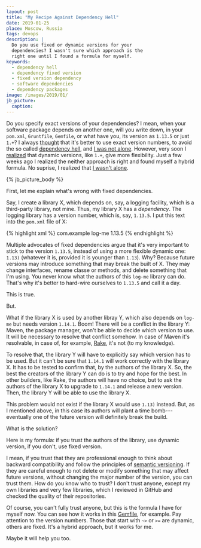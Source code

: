```yaml
---
layout: post
title: "My Recipe Against Dependency Hell"
date: 2019-01-25
place: Moscow, Russia
tags: devops
description: |
  Do you use fixed or dynamic versions for your
  dependencies? I wasn't sure which approach is the
  right one until I found a formula for myself.
keywords:
  - dependency hell
  - dependency fixed version
  - fixed version dependency
  - software dependencies
  - dependency packages
image: /images/2019/01/
jb_picture:
  caption:
---
```


Do you specify exact versions of your dependencies? I mean, when your
software package depends on another one, will you write down, in your `pom.xml`,
`Gruntfile`, `Gemfile`, or what have you, its version as `1.13.5` or just
`1.+`? I always [thought](https://twitter.com/yegor256/status/1059856548112068608)
that it's better to use exact version numbers,
to avoid the so called [dependency hell](https://en.wikipedia.org/wiki/Dependency_hell),
and [I was not alone](https://blog.danlew.net/2015/09/09/dont-use-dynamic-versions-for-your-dependencies/).
However, very soon I [realized](https://twitter.com/yegor256/status/1060538705260265474)
that dynamic versions, like `1.+`, give more flexibility.
Just a few weeks ago I realized the neither approach
is right and found myself a hybrid formula. No suprise, I realized that
[I wasn't alone](https://brock.io/post/repeatable_android_builds/).

<!--more-->

{% jb_picture_body %}

First, let me explain what's wrong with fixed dependencies.

Say, I create a library X, which depends on, say, a logging
facility, which is a third-party library, not mine. Thus, my library X has
a _dependency_. The logging library has a version number, which is, say,
`1.13.5`. I put this text into the `pom.xml` file of X:

{% highlight xml %}
<dependency>
  <groupId>com.example</groupId>
  <artifactId>log-me</artifactId>
  <version>1.13.5</version>
</dependency>
{% endhighlight %}

Multiple advocates of fixed dependencies argue that it's very important
to stick to the version `1.13.5`, instead of using a more flexible dynamic
one: `1.13)` (whatever it is, provided it is younger than `1.13`).
Why? Because future versions may introduce something that
may break the built of X. They may change interfaces, rename classe or methods,
and delete something that I'm using. You never know what the authors of this
`log-me` library can do. That's why it's better to hard-wire ourselves to `1.13.5` and
call it a day.

This is true.

But.

What if the library X is used by another libray Y, which also depends on
`log-me` but needs version `1.14.1`. Boom! There will be a conflict
in the library Y: Maven, the package manager, won't be able to decide
which version to use. It will be necessary to resolve that conflict somehow.
In case of Maven it's resolvable, in case of, for example,
[Rake](https://github.com/ruby/rake), it's not (to my knowledge).

To resolve that, the library Y will have to explicitly say which version
has to be used. But it can't be sure that `1.14.1` will work correctly with the
library X. It has to be tested to confirm that, by the authors of the library
X. So, the best the creators of the library Y can do is to try and hope
for the best. In other builders, like Rake, the authors will have no choice,
but to ask the authors of the library X to upgrade to `1.14.1` and release
a new version. Then, the library Y will be able to use the library X.

This problem would not exist if the library X would use `1.13)` instead.
But, as I mentioned above, in this case its authors will plant a time bomb---eventually
one of the future version will definitely break the build.

What is the solution?

Here is my formula: if you trust the authors of the library, use dynamic version,
if you don't, use fixed version.

I mean, if you trust that they are professional enough to think about
backward compatibility and follow the principles of [semantic versioning](https://semver.org/).
If they are careful enough to not delete or modify something
that may affect future versions, without changing the major number of the version,
you can trust them. How do you know who to trust? I don't trust anyone, except
my own libraries and very few libraries, which I reviewed in GitHub and checked
the quality of their repositories.

Of course, you can't fully trust anyone, but this is the formula I
have for myself now. You can see how it works in this
[Gemfile](https://github.com/zold-io/zold/blob/master/zold.gemspec), for example.
Pay attention to the version numbers. Those that start with `~>` or `>=` are dynamic,
others are fixed. It's a hybrid approach, but it works for me.

Maybe it will help you too.


